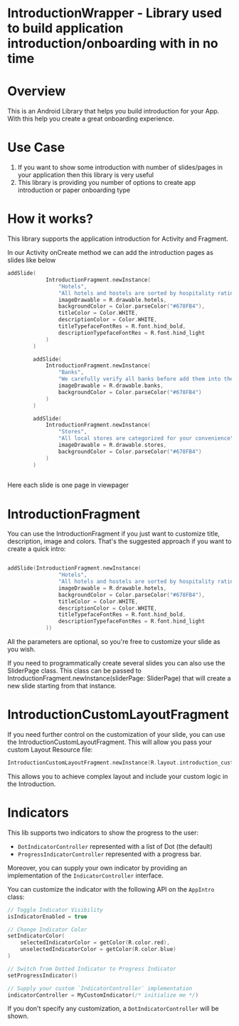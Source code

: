 # IntroductionWrapper - Library used to build application introduction/onboarding with in no time

# Overview

This is an Android Library that helps you build introduction for your App. With this help you create a great onboarding experience.

# Use Case
1. If you want to show some introduction with number of slides/pages in your application then this library is very useful
2. This library is providing you number of options to create app introduction or paper onboarding type

# How it works?

This library supports the application introduction for Activity and Fragment.

In our Activity onCreate method we can add the introduction pages as slides like below

```kotlin
addSlide(
            IntroductionFragment.newInstance(
                "Hotels",
                "All hotels and hostels are sorted by hospitality rating",
                imageDrawable = R.drawable.hotels,
                backgroundColor = Color.parseColor("#678FB4"),
                titleColor = Color.WHITE,
                descriptionColor = Color.WHITE,
                titleTypefaceFontRes = R.font.hind_bold,
                descriptionTypefaceFontRes = R.font.hind_light
            )
        )

        addSlide(
            IntroductionFragment.newInstance(
                "Banks",
                "We carefully verify all banks before add them into the app",
                imageDrawable = R.drawable.banks,
                backgroundColor = Color.parseColor("#678FB4")
            )
        )

        addSlide(
            IntroductionFragment.newInstance(
                "Stores",
                "All local stores are categorized for your convenience",
                imageDrawable = R.drawable.stores,
                backgroundColor = Color.parseColor("#678FB4")
            )
        )
        
 ```
 
 Here each slide is one page in viewpager
 
 # IntroductionFragment
 
 You can use the IntroductionFragment if you just want to customize title, description, image and colors. That's the suggested  approach if you want to create a quick intro:

```kotlin

addSlide(IntroductionFragment.newInstance(
                "Hotels",
                "All hotels and hostels are sorted by hospitality rating",
                imageDrawable = R.drawable.hotels,
                backgroundColor = Color.parseColor("#678FB4"),
                titleColor = Color.WHITE,
                descriptionColor = Color.WHITE,
                titleTypefaceFontRes = R.font.hind_bold,
                descriptionTypefaceFontRes = R.font.hind_light
            ))
 ```
All the parameters are optional, so you're free to customize your slide as you wish.

If you need to programmatically create several slides you can also use the SliderPage class. This class can be passed to IntroductionFragment.newInstance(sliderPage: SliderPage) that will create a new slide starting from that instance.

# IntroductionCustomLayoutFragment

If you need further control on the customization of your slide, you can use the IntroductionCustomLayoutFragment. This will allow you pass your custom Layout Resource file:

```kotlin
IntroductionCustomLayoutFragment.newInstance(R.layout.introduction_custom_layout1)

```

This allows you to achieve complex layout and include your custom logic in the Introduction.

# Indicators

This lib supports two indicators to show the progress to the user:

* `DotIndicatorController` represented with a list of Dot (the default)
* `ProgressIndicatorController` represented with a progress bar.

Moreover, you can supply your own indicator by providing an implementation of the `IndicatorController` interface.

You can customize the indicator with the following API on the `AppIntro` class:

```kotlin
// Toggle Indicator Visibility                
isIndicatorEnabled = true

// Change Indicator Color 
setIndicatorColor(
    selectedIndicatorColor = getColor(R.color.red),
    unselectedIndicatorColor = getColor(R.color.blue)
)

// Switch from Dotted Indicator to Progress Indicator
setProgressIndicator()

// Supply your custom `IndicatorController` implementation
indicatorController = MyCustomIndicator(/* initialize me */)
```

If you don't specify any customization, a `DotIndicatorController` will be shown.
